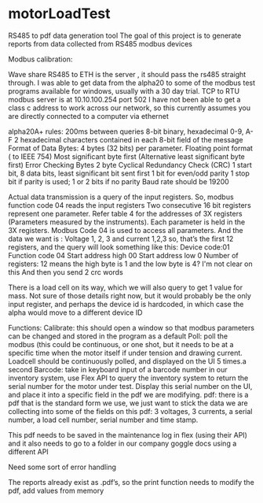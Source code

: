 # motorLoadTest
RS485 to pdf data generation tool
The goal of this project is to generate reports from data collected from RS485 modbus devices


Modbus calibration:

Wave share RS485 to ETH is the server , it should pass the rs485 straight through. I was able to get data from the alpha20 to some of the modbus test programs available for windows, usually with a 30 day trial. 
TCP to RTU modbus server is at 10.10.100.254 port 502 I have not been able to get a class c address to work across our network, so this currently assumes you are directly connected to a computer via ethernet
 

alpha20A+ rules:
200ms between queries
8-bit binary, hexadecimal 0-9, A-F 2 hexadecimal characters contained in each 8-bit field of the message 
Format of Data Bytes:  4 bytes (32 bits) per parameter. Floating point format ( to IEEE 754) Most significant byte first (Alternative least significant byte first) 
 Error Checking Bytes 2 byte Cyclical Redundancy Check (CRC) 
1 start bit, 8 data bits, least significant bit sent first 1 bit for even/odd parity 1 stop bit if parity is used; 1 or 2 bits if no parity
Baud rate should be 19200

Actual data transmission is a query of the input registers. So, modbus function code 04 reads the input registers
Two consecutive 16 bit registers represent one parameter. Refer table 4 for the addresses of 3X registers (Parameters measured by the instruments). Each parameter is held in the 3X registers. Modbus Code 04 is used to access all parameters.
And the data we want is :
Voltage 1, 2, 3 and current 1,2,3 so, that’s the first 12 registers, and the query will look something like this:
Device code:01
Function code 04
Start address high 00
Start address low 0
Number of registers: 12 means the high byte is 1 and the low byte is 4? I'm not clear on this
And then you send 2 crc words


There is a load cell on its way, which we will also query to get 1 value for mass.
Not sure of those details right now, but it would probably be the only input register, and perhaps the device id is hardcoded, in which case the alpha would move to a different device ID

Functions:
Calibrate: this should open a window so that modbus parameters can be changed and stored in the program as a default
Poll: poll the modbus (this could be continuous, or one shot, but it needs to be at a specific time when the motor itself if under tension and drawing current.
Loadcell should be continuously polled, and displayed on the UI 5 times.a second
Barcode: take in keyboard input of a barcode number in our inventory system, use Flex API to query the inventory system to return the serial number for the motor under test. Display this serial number on the UI, and place it into a specific field in the pdf we are modifying.
pdf: there is a pdf that is the standard form we use, we just want to stick the data we are collecting into some of the fields on this pdf: 3 voltages, 3 currents, a serial number, a load cell number, serial number and time stamp.

This pdf needs to be saved in the maintenance log in flex (using their API) and it also needs to go to a folder in our company goggle docs using a different API

Need some sort of error handling


The reports already exist as .pdf’s, so the print function needs to modify the pdf, add values from memory 